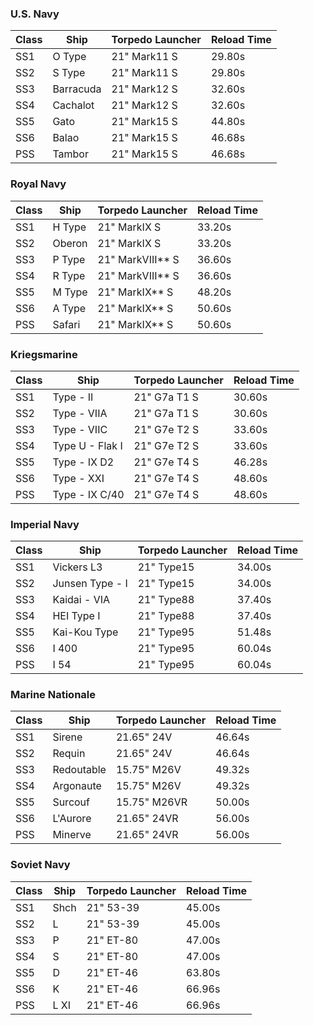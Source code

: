 ### U.S. Navy
| Class | Ship  | Torpedo Launcher | Reload Time |
| ----- | ----- | ---------------- | ----------- |
| SS1 | O Type | 21" Mark11 S | 29.80s |
| SS2 | S Type | 21" Mark11 S | 29.80s |
| SS3 | Barracuda | 21" Mark12 S | 32.60s |
| SS4 | Cachalot | 21" Mark12 S | 32.60s |
| SS5 | Gato | 21" Mark15 S | 44.80s |
| SS6 | Balao | 21" Mark15 S | 46.68s |
| PSS | Tambor | 21" Mark15 S | 46.68s |

### Royal Navy
| Class | Ship  | Torpedo Launcher | Reload Time |
| ----- | ----- | ---------------- | ----------- |
| SS1 | H Type | 21" MarkIX S | 33.20s |
| SS2 | Oberon | 21" MarkIX S | 33.20s |
| SS3 | P Type | 21" MarkVIII** S | 36.60s |
| SS4 | R Type | 21" MarkVIII** S | 36.60s |
| SS5 | M Type | 21" MarkIX** S | 48.20s |
| SS6 | A Type | 21" MarkIX** S | 50.60s |
| PSS | Safari | 21" MarkIX** S | 50.60s |

### Kriegsmarine
| Class | Ship  | Torpedo Launcher | Reload Time |
| ----- | ----- | ---------------- | ----------- |
| SS1 | Type - II | 21" G7a T1 S | 30.60s |
| SS2 | Type - VIIA | 21" G7a T1 S | 30.60s |
| SS3 | Type - VIIC | 21" G7e T2 S | 33.60s |
| SS4 | Type U - Flak I | 21" G7e T2 S | 33.60s |
| SS5 | Type - IX D2 | 21" G7e T4 S | 46.28s |
| SS6 | Type - XXI | 21" G7e T4 S | 48.60s |
| PSS | Type - IX C/40 | 21" G7e T4 S | 48.60s |

### Imperial Navy
| Class | Ship  | Torpedo Launcher | Reload Time |
| ----- | ----- | ---------------- | ----------- |
| SS1 | Vickers L3 | 21" Type15 | 34.00s |
| SS2 | Junsen Type - I | 21" Type15 | 34.00s |
| SS3 | Kaidai - VIA | 21" Type88 | 37.40s |
| SS4 | HEI Type I | 21" Type88 | 37.40s |
| SS5 | Kai-Kou Type | 21" Type95 | 51.48s |
| SS6 | I 400 | 21" Type95 | 60.04s |
| PSS | I 54 | 21" Type95 | 60.04s |

### Marine Nationale
| Class | Ship  | Torpedo Launcher | Reload Time |
| ----- | ----- | ---------------- | ----------- |
| SS1 | Sirene | 21.65" 24V | 46.64s |
| SS2 | Requin | 21.65" 24V | 46.64s |
| SS3 | Redoutable | 15.75" M26V | 49.32s |
| SS4 | Argonaute | 15.75" M26V | 49.32s |
| SS5 | Surcouf | 15.75" M26VR | 50.00s |
| SS6 | L'Aurore | 21.65" 24VR | 56.00s |
| PSS | Minerve | 21.65" 24VR | 56.00s |

### Soviet Navy
| Class | Ship  | Torpedo Launcher | Reload Time |
| ----- | ----- | ---------------- | ----------- |
| SS1 | Shch | 21" 53-39 | 45.00s |
| SS2 | L | 21" 53-39 | 45.00s |
| SS3 | P | 21" ET-80 | 47.00s |
| SS4 | S | 21" ET-80 | 47.00s |
| SS5 | D | 21" ET-46 | 63.80s |
| SS6 | K | 21" ET-46 | 66.96s |
| PSS | L XI | 21" ET-46 | 66.96s |
